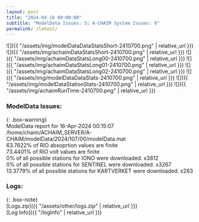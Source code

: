 ```yaml
---
layout: post
title: "2024-04-16 00:00:00"
subtitle: "ModelData Issues: 5; A-CHAIM System Issues: 0"
permalink: /latest/
---
```


![]({{ "/assets/img/modelDataDataStatsShort-2410700.png" | relative_url }})
![]({{ "/assets/img/achaimDataStatsShort-2410700.png" | relative_url }})
![]({{ "/assets/img/achaimDataStatsLong00-2410700.png" | relative_url }})
![]({{ "/assets/img/achaimDataStatsLong01-2410700.png" | relative_url }})
![]({{ "/assets/img/achaimDataStatsLong02-2410700.png" | relative_url }})
![]({{ "/assets/img/modelDataDataStats-2410700.png" | relative_url }})
![]({{ "/assets/img/modelDataStationStats-2410700.png" | relative_url }})
![]({{ "/assets/img/achaimRunTime-2410700.png" | relative_url }})


### ModelData Issues:  
  
{: .box-warning}  
 ModelData report for 16-Apr-2024 00:15:07   
 /home/chaim/ACHAIM_SERVER/A-CHAIM/modelData/2024/107/00/modelData.mat   
 63.7622% of RIO absoprtion values are finite   
 73.4401% of RIO volt values are finite   
 0% of all possible stations for IONO were downloaded. x3812   
 0% of all possible stations for SENTINEL were downloaded. x3267   
 13.3779% of all possible stations for KARTVERKET were downloaded. x283   
  


### Logs:  
  
{: .box-note}  
[Logs.zip]({{ "/assets/other/logs.zip" | relative_url }})  
[Log Info]({{ "/logInfo" | relative_url }})  

